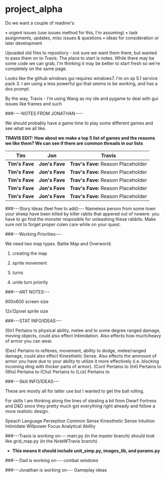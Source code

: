 project_alpha
=============

Do we want a couple of readme's:

• urgent issues (use issues method for this, I'm assuming)
• task assignments, updates, misc issues & questions
• ideas for consideration or later development

Upoaded old files to repository - not sure we want them there, but wanted to pass them on to Travis. The place to start is notes. While there may be some code we can grab, I'm thinking it may be better to start fresh so we're completely on the same page.

Looks like the github windows gui requires windows7. I'm on xp 5.1 service pack 3. I am using a less powerful gui that seems to be working, and has a dos prompt.

By the way, Travis - I'm using Wang as my ide and pygame to deal with gui issues like frames and such

###----NOTES FROM JONATHAN----

We should probably have a game time to play some different games and see what we all like.

**TRAVIS EDIT: How about we make a top 5 list of games and the reasons we like them? We can see if there are common threads in our lists**

Tim | Jon | Travis
--- | --- | ---
**Tim's Fave** | **Jon's Fave** | **Trav's Fave:** Reason Placeholder |   
**Tim's Fave** | **Jon's Fave** | **Trav's Fave:** Reason Placeholder |
**Tim's Fave** | **Jon's Fave** | **Trav's Fave:** Reason Placeholder |   
**Tim's Fave** | **Jon's Fave** | **Trav's Fave:** Reason Placeholder |
**Tim's Fave** | **Jon's Fave** | **Trav's Fave:** Reason Placeholder | 


###---Story Ideas (feel free to add)---
Nameless person from some town 
your sheep have been killed by killer rabits that appered out of nowere.
you have to go find the monster resposible for unleashing these rabbits.
Make sure not to forget proper colen care while on your quest.

###---Working Priorities---

We need two map types. Battle Map and Overworld.

1. creating the map

2. sprite movement

3. turns

4. unite turn priority

###---ART NOTES---

800x600 screen size

12x12pixel sprite size


###---STAT INFO/IDEAS---

(Str) Pertains to physical ability, melee and to some degree ranged damage, moving objects,
could also effect Intimidation. Also effects how much/heavy of armor you can wear.

(Dex) Pertains to reflexes, movement, ability to dodge, melee/ranged damage, could also effect Kinesthetic Sense.
Also effects the ammount of armor you have due to your ability to utilize it more effectively (i.e. blocking incoming dmg with thicker parts of armor).
(Con) Pertains to
(Int) Pertains to
(Wis) Pertains to
(Chs) Pertains to
(Lck) Pertains to

###---Skill INFO/IDEAS---

These are mostly all for latter use but I wanted to get the ball rolling.

For skills I am thinking along the lines of stealing a bit from Dwarf Fortress and D&D since
they pretty much got everything right already and follow a more realistic design.

Speach
Language
Perseption
Common Sense
Kinesthetic Sense
Intuition
Intimidate
Willpower
Focus
Analytical Ability

###---Travis is working on---
main.py (in the master branch) should look like grid_map.py (in the NoteWTravis branch)
* **This means it should include unit\_simp.py, images\_lib, and params.py**

###---Dad is working on---
combat windows

###---Jonathan is working on---
Gameplay ideas

